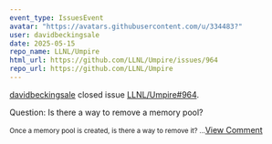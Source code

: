 ```yaml
---
event_type: IssuesEvent
avatar: "https://avatars.githubusercontent.com/u/334483?"
user: davidbeckingsale
date: 2025-05-15
repo_name: LLNL/Umpire
html_url: https://github.com/LLNL/Umpire/issues/964
repo_url: https://github.com/LLNL/Umpire
---
```


<a href='https://github.com/davidbeckingsale' target='_blank'>davidbeckingsale</a> closed issue <a href='https://github.com/LLNL/Umpire/issues/964' target='_blank'>LLNL/Umpire#964</a>.

<p>Question: Is there a way to remove a memory pool?</p><small>Once a memory pool is created, is there a way to remove it? ...</small><a href='https://github.com/LLNL/Umpire/issues/964' target='_blank'>View Comment</a>
